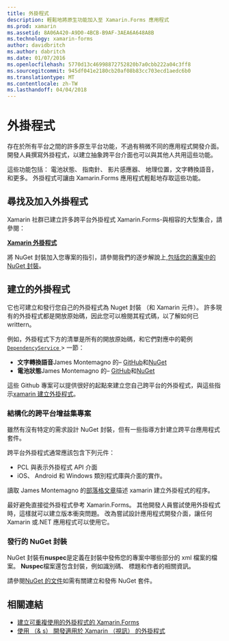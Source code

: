 ```yaml
---
title: 外掛程式
description: 輕鬆地將原生功能加入至 Xamarin.Forms 應用程式
ms.prod: xamarin
ms.assetid: 8A06A420-A9D0-4BCB-B9AF-3AEA6A648A8B
ms.technology: xamarin-forms
author: davidbritch
ms.author: dabritch
ms.date: 01/07/2016
ms.openlocfilehash: 5770d13c46998872752820b7a0cbb222a04c3ff8
ms.sourcegitcommit: 945df041e2180cb20af08b83cc703ecd1aedc6b0
ms.translationtype: MT
ms.contentlocale: zh-TW
ms.lasthandoff: 04/04/2018
---
```

# <a name="plugins"></a>外掛程式

存在於所有平台之間的許多原生平台功能，不過有稍微不同的應用程式開發介面。 開發人員撰寫外掛程式，以建立抽象跨平台介面也可以與其他人共用這些功能。

這些功能包括： 電池狀態、 指南針、 影片感應器、 地理位置，文字轉換語音，和更多。 外掛程式可讓由 Xamarin.Forms 應用程式輕鬆地存取這些功能。

## <a name="finding-and-adding-plugins"></a>尋找及加入外掛程式

Xamarin 社群已建立許多跨平台外掛程式 Xamarin.Forms-與相容的大型集合，請參閱：

[**Xamarin 外掛程式**](https://github.com/xamarin/plugins)

將 NuGet 封裝加入您專案的指引，請參閱我們的逐步解說上,[包括您的專案中的 NuGet 封裝](/visualstudio/mac/nuget-walkthrough/)。


## <a name="creating-plugins"></a>建立的外掛程式

它也可建立和發行您自己的外掛程式為 Nuget 封裝 （和 Xamarin 元件）。 許多現有的外掛程式都是開放原始碼，因此您可以檢閱其程式碼，以了解如何已 writtern。

例如，外掛程式下方的清單是所有的開放原始碼，和它們對應中的範例[ `DependencyService` ](~/xamarin-forms/app-fundamentals/dependency-service/index.md) > 一節：

- **文字轉換語音**James Montemagno 的&ndash; [GitHub](https://github.com/jamesmontemagno/Xamarin.Plugins/tree/master/TextToSpeech)和[NuGet](https://www.nuget.org/packages/Xam.Plugin.Battery)
- **電池狀態**James Montemagno 的&ndash; [GitHub](https://github.com/jamesmontemagno/Xamarin.Plugins/tree/master/Battery)和[NuGet](https://www.nuget.org/packages/Xam.Plugins.TextToSpeech/)

這些 Github 專案可以提供很好的起點來建立您自己跨平台的外掛程式，與這些指示[xamarin 建立外掛程式](https://github.com/xamarin/plugins#create-a-plugin-for-xamarin)。

### <a name="structuring-cross-platform-plugin-projects"></a>結構化的跨平台增益集專案

雖然有沒有特定的需求設計 NuGet 封裝，但有一些指導方針建立跨平台應用程式套件。

跨平台外掛程式通常應該包含下列元件：

- PCL 與表示外掛程式 API 介面
- iOS、 Android 和 Windows 類別程式庫與介面的實作。

讀取 James Montemagno 的[部落格文章](https://blog.xamarin.com/creating-reusable-plugins-for-xamarin-forms/)描述 xamarin 建立外掛程式的程序。

最好避免直接從外掛程式參考 Xamarin.Forms。
其他開發人員嘗試使用外掛程式時，這樣就可以建立版本衝突問題。 改為嘗試設計應用程式開發介面，讓任何 Xamarin 或.NET 應用程式可以使用它。

### <a name="publishing-nuget-packages"></a>發行的 NuGet 封裝

NuGet 封裝有**nuspec**是定義在封裝中發佈您的專案中哪些部分的 xml 檔案的檔案。 **Nuspec**檔案還包含封裝，例如識別碼、 標題和作者的相關資訊。

請參閱[NuGet 的文件](http://docs.nuget.org/create/creating-and-publishing-a-package)如需有關建立和發佈 NuGet 套件。


## <a name="related-links"></a>相關連結

- [建立可重複使用的外掛程式的 Xamarin.Forms](https://blog.xamarin.com/creating-reusable-plugins-for-xamarin-forms)
- [使用 （& s） 開發適用於 Xamarin （視訊） 的外掛程式](https://university.xamarin.com/guestlectures/using-developing-plugins-for-xamarin)
